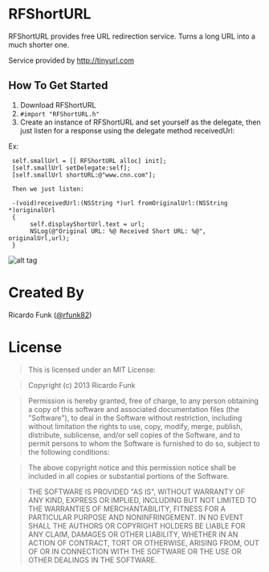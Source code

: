 RFShortURL
==========

RFShortURL provides free URL redirection service. Turns a long URL into a much shorter one. 

Service provided by http://tinyurl.com

## How To Get Started

1. Download RFShortURL
2. `#import "RFShortURL.h"`
3. Create an instance of RFShortURL and set yourself as the delegate, then just listen for a response using the delegate method receivedUrl:

Ex:

     self.smallUrl = [[ RFShortURL alloc] init];
     [self.smallUrl setDelegate:self];
     [self.smallUrl shortURL:@"www.cnn.com"];
     
     Then we just listen:
     
     -(void)receivedUrl:(NSString *)url fromOriginalUrl:(NSString *)originalUrl
     {
          self.displayShortUrl.text = url;
          NSLog(@"Original URL: %@ Received Short URL: %@", originalUrl,url);
     }
    
    



![alt tag](http://i.imgur.com/RC30nPa.png)

Created By
==========

Ricardo Funk ([@rfunk82](http://www.twitter.com/rfunk82))

License
=======

> This is licensed under an MIT License:

> Copyright (c) 2013 Ricardo Funk

> Permission is hereby granted, free of charge, to any person obtaining a
copy of this software and associated documentation files (the "Software"),
to deal in the Software without restriction, including without limitation
the rights to use, copy, modify, merge, publish, distribute, sublicense,
and/or sell copies of the Software, and to permit persons to whom the
Software is furnished to do so, subject to the following conditions:

> The above copyright notice and this permission notice shall be included in
all copies or substantial portions of the Software.

> THE SOFTWARE IS PROVIDED "AS IS", WITHOUT WARRANTY OF ANY KIND, EXPRESS OR
IMPLIED, INCLUDING BUT NOT LIMITED TO THE WARRANTIES OF MERCHANTABILITY,
FITNESS FOR A PARTICULAR PURPOSE AND NONINFRINGEMENT. IN NO EVENT SHALL THE
AUTHORS OR COPYRIGHT HOLDERS BE LIABLE FOR ANY CLAIM, DAMAGES OR OTHER
LIABILITY, WHETHER IN AN ACTION OF CONTRACT, TORT OR OTHERWISE, ARISING
FROM, OUT OF OR IN CONNECTION WITH THE SOFTWARE OR THE USE OR OTHER
DEALINGS IN THE SOFTWARE.




